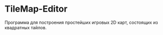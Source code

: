 # TileMap-Editor
Программа для построения простейших игровых 2D карт, состоящих из квадратных тайлов.
